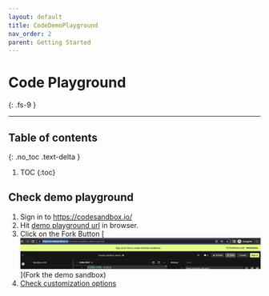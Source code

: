 ```yaml
---
layout: default
title: CodeDemoPlayground
nav_order: 2
parent: Getting Started
---
```


# Code Playground
{: .fs-9 }

---

## Table of contents
{: .no_toc .text-delta }

1. TOC
{:toc}

## Check demo playground

1. Sign in to https://codesandbox.io/
2. Hit [demo playground url](https://codesandbox.io/s/vanilla-sandbox-demo-ezmi0v) in browser.
3. Click on the Fork Button
    [![Click on the Fork Button](../assets/fork.png)](Fork the demo sandbox)
4. [Check customization options](./setupInLocal#code-config-customizations)


